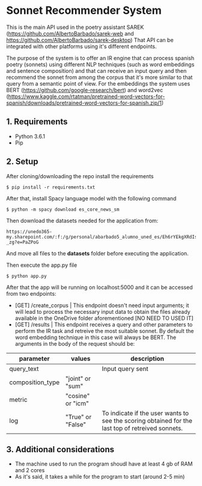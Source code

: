 # Sonnet Recommender System

This is the main API used in the poetry assistant SAREK (https://github.com/AlbertoBarbado/sarek-web and https://github.com/AlbertoBarbado/sarek-desktop)
That API can be integrated with other platforms using it's different endpoints.

The purpose of the system is to offer an IR engine that can process spanish poetry (sonnets) using different NLP techniques (such as word embeddings and sentence composition) and that can receive an input query and then recommend the sonnet from among the corpus that it's more similar to that query from a semantic point of view.
For the embeddings the system uses BERT (https://github.com/google-research/bert) and word2vec (https://www.kaggle.com/rtatman/pretrained-word-vectors-for-spanish/downloads/pretrained-word-vectors-for-spanish.zip/1)


## 1. Requirements
* Python 3.6.1 
* Pip

## 2. Setup
After cloning/downloading the repo install the requirements
```
$ pip install -r requirements.txt
```

After that, install Spacy language model with the following command

```
$ python -m spacy download es_core_news_sm
```

Then download the datasets needed for the application from:
```
https://unedo365-my.sharepoint.com/:f:/g/personal/abarbado5_alumno_uned_es/Eh6rYEkgXRdIsKgXjvv5NXoBFHMq1HNkayFHmGk_RY-_zg?e=PaZPoG
```
And move all files to the **datasets** folder before executing the application.

Then execute the app.py file

```
$ python app.py
```

After that the app will be running on localhost:5000 and it can be accessed from two endpoints:

* [GET] /create_corpus | This endpoint doesn't need input arguments; it will lead to process the necessary input data to obtain the files already available in the OneDrive folder aforementioned [NO NEED TO USED IT]
* [GET] /results | This endpoint receives a query and other parameters to perform the IR task and retreive the most suitable sonnet. By default the word embedding technique in this case will always be BERT. The arguments in the body of the request should be:

|parameter|values|description|
|---|---|---|
|query_text||Input query sent|
|composition_type|"joint" or "sum"||
|metric|"cosine" or "icm"||
|log|"True" or "False"|To indicate if the user wants to see the scoring obtained for the last top of retreived sonnets.|

## 3. Additional considerations
* The machine used to run the program shoudl have at least 4 gb of RAM and 2 cores
* As it's said, it takes a while for the program to start (around 2-5 min) 

